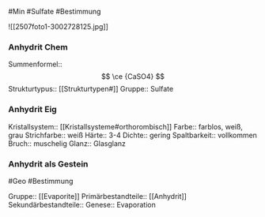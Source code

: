 #Min #Sulfate #Bestimmung 

![[2507foto1-3002728125.jpg]]

### Anhydrit Chem

Summenformel:: $$ \ce {CaSO4} $$
Strukturtypus:: [[Strukturtypen#]]
Gruppe:: Sulfate

### Anhydrit Eig

Kristallsystem:: [[Kristallsysteme#orthorombisch]]
Farbe:: farblos, weiß, grau
Strichfarbe:: weiß
Härte:: 3-4
Dichte:: gering
Spaltbarkeit:: vollkommen
Bruch:: muschelig
Glanz:: Glasglanz

### Anhydrit als Gestein

#Geo #Bestimmung 

Gruppe:: [[Evaporite]]
Primärbestandteile:: [[Anhydrit]]
Sekundärbestandteile::
Genese:: Evaporation





